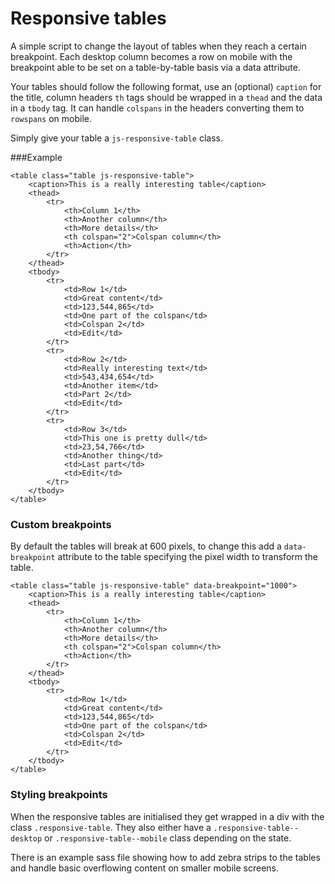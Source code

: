 # Responsive tables

A simple script to change the layout of tables when they reach a certain breakpoint. Each desktop column becomes a row on mobile with the breakpoint able to be set on a table-by-table basis via a data attribute.

Your tables should follow the following format, use an (optional) `caption` for the title, column headers `th` tags should be wrapped in a `thead` and the data in a `tbody` tag. It can handle `colspans` in the headers converting them to `rowspans` on mobile.

Simply give your table a `js-responsive-table` class.

###Example

	<table class="table js-responsive-table">
		<caption>This is a really interesting table</caption>
		<thead>
			<tr>
				<th>Column 1</th>
				<th>Another column</th>
				<th>More details</th>
				<th colspan="2">Colspan column</th>
				<th>Action</th>
			</tr>
		</thead>
		<tbody>
			<tr>
				<td>Row 1</td>
				<td>Great content</td>
				<td>123,544,865</td>
				<td>One part of the colspan</td>
				<td>Colspan 2</td>
				<td>Edit</td>
			</tr>
			<tr>
				<td>Row 2</td>
				<td>Really interesting text</td>
				<td>543,434,654</td>
				<td>Another item</td>
				<td>Part 2</td>
				<td>Edit</td>
			</tr>
			<tr>
				<td>Row 3</td>
				<td>This one is pretty dull</td>
				<td>23,54,766</td>
				<td>Another thing</td>
				<td>Last part</td>
				<td>Edit</td>
			</tr>
		</tbody>
	</table>

### Custom breakpoints
By default the tables will break at 600 pixels, to change this add a `data-breakpoint` attribute to the table specifying the pixel width to transform the table.

	<table class="table js-responsive-table" data-breakpoint="1000">
		<caption>This is a really interesting table</caption>
		<thead>
			<tr>
				<th>Column 1</th>
				<th>Another column</th>
				<th>More details</th>
				<th colspan="2">Colspan column</th>
				<th>Action</th>
			</tr>
		</thead>
		<tbody>
			<tr>
				<td>Row 1</td>
				<td>Great content</td>
				<td>123,544,865</td>
				<td>One part of the colspan</td>
				<td>Colspan 2</td>
				<td>Edit</td>
			</tr>
		</tbody>
	</table>
	
### Styling breakpoints
When the responsive tables are initialised they get wrapped in a div with the class `.responsive-table`. They also either have a `.responsive-table--desktop` or `.responsive-table--mobile` class depending on the state.

There is an example sass file showing how to add zebra strips to the tables and handle basic overflowing content on smaller mobile screens.